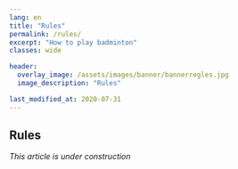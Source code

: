 ```yaml
---
lang: en
title: "Rules"
permalink: /rules/
excerpt: "How to play badminton"
classes: wide

header:
  overlay_image: /assets/images/banner/bannerregles.jpg  
  image_description: "Rules"

last_modified_at: 2020-07-31
---
```



## Rules

*This article is under construction* 